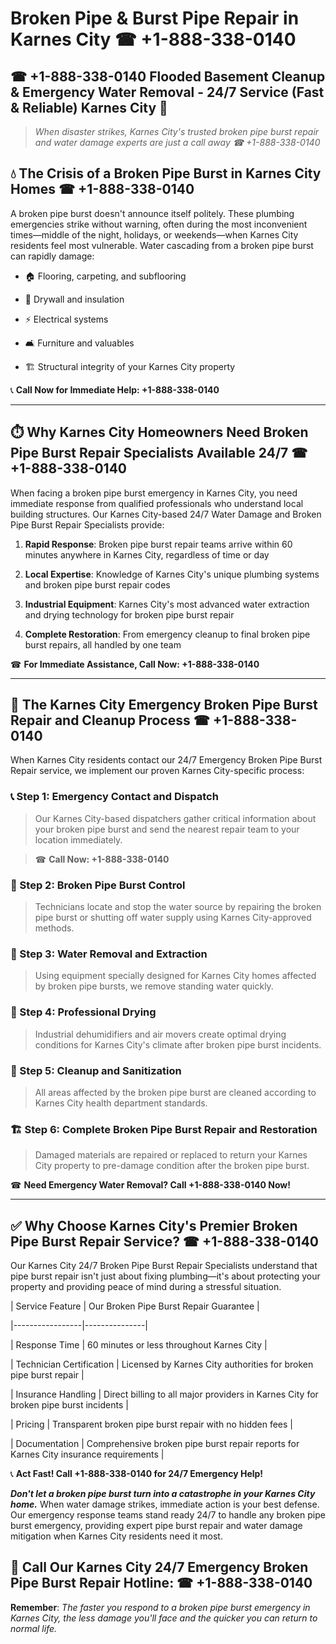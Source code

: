 # Broken Pipe & Burst Pipe Repair in Karnes City ☎ +1-888-338-0140  
## ☎ +1-888-338-0140 Flooded Basement Cleanup & Emergency Water Removal - 24/7 Service (Fast & Reliable) Karnes City 🚨  

> *When disaster strikes, Karnes City's trusted broken pipe burst repair and water damage experts are just a call away ☎ +1-888-338-0140*  

## 💧 The Crisis of a Broken Pipe Burst in Karnes City Homes ☎ +1-888-338-0140  

A broken pipe burst doesn't announce itself politely. These plumbing emergencies strike without warning, often during the most inconvenient times—middle of the night, holidays, or weekends—when Karnes City residents feel most vulnerable. Water cascading from a broken pipe burst can rapidly damage:  

* 🏠 Flooring, carpeting, and subflooring  
* 🧱 Drywall and insulation  
* ⚡ Electrical systems  
* 🛋️ Furniture and valuables  
* 🏗️ Structural integrity of your Karnes City property  

📞 **Call Now for Immediate Help: +1-888-338-0140**  

---  

## ⏱️ Why Karnes City Homeowners Need Broken Pipe Burst Repair Specialists Available 24/7 ☎ +1-888-338-0140  

When facing a broken pipe burst emergency in Karnes City, you need immediate response from qualified professionals who understand local building structures. Our Karnes City-based 24/7 Water Damage and Broken Pipe Burst Repair Specialists provide:  

1. **Rapid Response**: Broken pipe burst repair teams arrive within 60 minutes anywhere in Karnes City, regardless of time or day  
2. **Local Expertise**: Knowledge of Karnes City's unique plumbing systems and broken pipe burst repair codes  
3. **Industrial Equipment**: Karnes City's most advanced water extraction and drying technology for broken pipe burst repair  
4. **Complete Restoration**: From emergency cleanup to final broken pipe burst repairs, all handled by one team  

☎ **For Immediate Assistance, Call Now: +1-888-338-0140**  

---  

## 🔧 The Karnes City Emergency Broken Pipe Burst Repair and Cleanup Process ☎ +1-888-338-0140  

When Karnes City residents contact our 24/7 Emergency Broken Pipe Burst Repair service, we implement our proven Karnes City-specific process:  

### 📞 Step 1: Emergency Contact and Dispatch  
> Our Karnes City-based dispatchers gather critical information about your broken pipe burst and send the nearest repair team to your location immediately.  
> ☎ **Call Now: +1-888-338-0140**  

### 🚿 Step 2: Broken Pipe Burst Control  
> Technicians locate and stop the water source by repairing the broken pipe burst or shutting off water supply using Karnes City-approved methods.  

### 🌊 Step 3: Water Removal and Extraction  
> Using equipment specially designed for Karnes City homes affected by broken pipe bursts, we remove standing water quickly.  

### 💨 Step 4: Professional Drying  
> Industrial dehumidifiers and air movers create optimal drying conditions for Karnes City's climate after broken pipe burst incidents.  

### 🧼 Step 5: Cleanup and Sanitization  
> All areas affected by the broken pipe burst are cleaned according to Karnes City health department standards.  

### 🏗️ Step 6: Complete Broken Pipe Burst Repair and Restoration  
> Damaged materials are repaired or replaced to return your Karnes City property to pre-damage condition after the broken pipe burst.  

☎ **Need Emergency Water Removal? Call +1-888-338-0140 Now!**  

---  

## ✅ Why Choose Karnes City's Premier Broken Pipe Burst Repair Service? ☎ +1-888-338-0140  

Our Karnes City 24/7 Broken Pipe Burst Repair Specialists understand that pipe burst repair isn't just about fixing plumbing—it's about protecting your property and providing peace of mind during a stressful situation.  

| Service Feature | Our Broken Pipe Burst Repair Guarantee |  
|-----------------|---------------|  
| Response Time | 60 minutes or less throughout Karnes City |  
| Technician Certification | Licensed by Karnes City authorities for broken pipe burst repair |  
| Insurance Handling | Direct billing to all major providers in Karnes City for broken pipe burst incidents |  
| Pricing | Transparent broken pipe burst repair with no hidden fees |  
| Documentation | Comprehensive broken pipe burst repair reports for Karnes City insurance requirements |  

📞 **Act Fast! Call +1-888-338-0140 for 24/7 Emergency Help!**  

***Don't let a broken pipe burst turn into a catastrophe in your Karnes City home.*** When water damage strikes, immediate action is your best defense. Our emergency response teams stand ready 24/7 to handle any broken pipe burst emergency, providing expert pipe burst repair and water damage mitigation when Karnes City residents need it most.  

## 📱 Call Our Karnes City 24/7 Emergency Broken Pipe Burst Repair Hotline: ☎ +1-888-338-0140  

**Remember**: *The faster you respond to a broken pipe burst emergency in Karnes City, the less damage you'll face and the quicker you can return to normal life.*